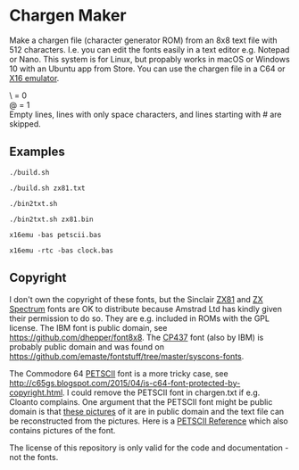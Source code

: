 # Chargen Maker
Make a chargen file (character generator ROM) from an 8x8 text file with 512 characters. I.e. you can edit the fonts easily 
in a text editor e.g. Notepad or Nano. This system is for Linux, but propably works in macOS or Windows 10 with an Ubuntu app
from Store. You can use the chargen file in a C64 or [X16 emulator](https://github.com/commanderx16/x16-emulator).

\ = 0  
@ = 1  
Empty lines, lines with only space characters, and lines starting with # are skipped.

## Examples
    ./build.sh
    
    ./build.sh zx81.txt

    ./bin2txt.sh

    ./bin2txt.sh zx81.bin
    
    x16emu -bas petscii.bas
    
    x16emu -rtc -bas clock.bas

## Copyright
I don't own the copyright of these fonts, but the Sinclair [ZX81](https://en.wikipedia.org/wiki/ZX81_character_set) and
[ZX Spectrum](https://en.wikipedia.org/wiki/ZX_Spectrum_character_set) fonts are OK to distribute because Amstrad Ltd has
kindly given their permission to do so. They are e.g. included in ROMs with the GPL license. The IBM font is
public domain, see https://github.com/dhepper/font8x8. The [CP437](https://en.wikipedia.org/wiki/Code_page_437) font (also by
IBM) is probably public domain and was found on https://github.com/emaste/fontstuff/tree/master/syscons-fonts.

The Commodore 64 [PETSCII](https://en.wikipedia.org/wiki/PETSCII) font is a more tricky case, see
http://c65gs.blogspot.com/2015/04/is-c64-font-protected-by-copyright.html. I could remove the PETSCII font in chargen.txt if
e.g. Cloanto complains. One argument that the PETSCII font might be public domain is that
[these pictures](https://en.wikipedia.org/wiki/PETSCII#/media/File:C64_Petscii_Charts.png) of it are in public domain and 
the text file can be reconstructed from the pictures. Here is a [PETSCII Reference](https://style64.org/petscii/) which also
contains pictures of the font.

The license of this repository is only valid for the code and documentation - not the fonts.
